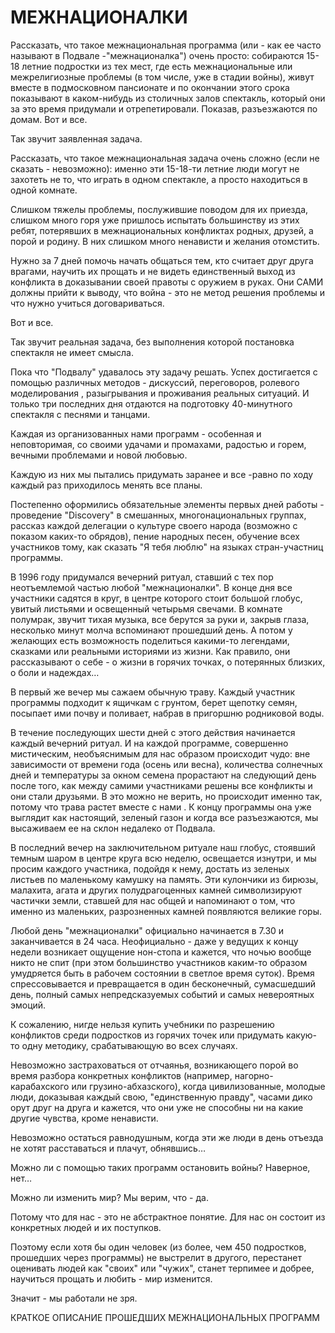 # МЕЖНАЦИОНАЛКИ

Рассказать, что такое межнациональная программа (или - как ее часто называют в Подвале -"межнационалка") очень просто: собираются 15-18 летние подростки из тех мест, где есть межнациональные или межрелигиозные проблемы (в том числе, уже в стадии войны), живут вместе в подмосковном пансионате и по окончании этого срока показывают в каком-нибудь из столичных залов спектакль, который они за это время придумали и отрепетировали. Показав, разъезжаются по домам. Вот и все.

Так звучит заявленная задача. 

Рассказать, что такое межнациональная задача очень сложно (если не сказать - невозможно): именно эти 15-18-ти летние люди могут не захотеть не то, что играть в одном спектакле, а просто находиться в одной комнате.

Слишком тяжелы проблемы, послужившие поводом для их приезда, слишком много горя уже пришлось испытать большинству из этих ребят, потерявших в межнациональных конфликтах родных, друзей, а порой и родину. В них слишком много ненависти и желания отомстить.

Нужно за 7 дней помочь начать общаться тем, кто считает друг друга врагами, научить их прощать и не видеть единственный выход из конфликта в доказывании своей правоты с оружием в руках. Они САМИ должны прийти к выводу, что война - это не метод решения проблемы и что нужно учиться договариваться.

Вот и все.

Так звучит реальная задача, без выполнения которой постановка спектакля не имеет смысла. 

Пока что "Подвалу" удавалось эту задачу решать. Успех достигается с помощью различных методов - дискуссий, переговоров, ролевого моделирования , разыгрывания и проживания реальных ситуаций. И только три последних дня отдаются на подготовку 40-минутного спектакля с песнями и танцами.

Каждая из организованных нами программ - особенная и неповторимая, со своими удачами и промахами, радостью и горем, вечными проблемами и новой любовью.

Каждую из них мы пытались придумать заранее и все -равно по ходу каждый раз приходилось менять все планы.

Постепенно оформились обязательные элементы  первых дней работы - проведение "Discovery" в смешанных, многонациональных  группах,  рассказ  каждой делегации о культуре  своего народа (возможно с показом  каких-то обрядов), пение народных  песен, обучение всех участников тому, как сказать "Я тебя люблю" на языках стран-участниц программы.

В 1996 году придумался вечерний ритуал, ставший с тех пор неотъемлемой частью любой  "межнационалки". В конце дня все участники садятся в круг, в центре которого стоит большой глобус,  увитый листьями и освещенный четырьмя свечами. В комнате полумрак, звучит тихая музыка, все берутся за руки и, закрыв глаза, несколько минут молча вспоминают прошедший день. А потом  у желающих есть возможность поделиться какими-то легендами, сказками или реальными историями из жизни. Как правило, они рассказывают о себе - о жизни в горячих точках, о потерянных близких, о боли и надеждах…

В первый же вечер мы сажаем  обычную траву. Каждый участник программы подходит к ящичкам с грунтом, берет щепотку  семян, посыпает  ими почву и поливает, набрав в пригоршню родниковой воды.

В течение последующих шести дней с этого действия  начинается каждый вечерний ритуал. И на каждой программе, совершенно мистическим, необъяснимым для нас образом происходит чудо: вне зависимости от времени года (осень или весна), количества солнечных дней и температуры за окном семена прорастают на следующий день после того, как между самими участниками решены все конфликты и они стали друзьями. В это можно не верить, но происходит именно так, потому что  трава растет вместе с нами . К концу программы  она уже выглядит как настоящий, зеленый газон и  когда все разъезжаются, мы высаживаем ее на склон недалеко от Подвала.

В последний вечер на заключительном ритуале наш глобус, стоявший темным шаром в центре круга всю неделю, освещается изнутри, и  мы просим каждого участника, подойдя к  нему, достать из зеленых листьев по маленькому камушку на память. Эти кулончики из бирюзы, малахита, агата и других полудрагоценных камней символизируют частички  земли, ставшей  для нас общей и напоминают о том, что именно  из маленьких, разрозненных камней появляются великие горы.

Любой день "межнационалки" официально начинается в 7.30 и заканчивается в 24 часа. Неофициально - даже у ведущих к концу недели возникает  ощущение нон-стопа  и  кажется, что ночью вообще никто не спит (при этом большинство участников каким-то образом умудряется быть в рабочем состоянии в светлое время суток). Время спрессовывается  и превращается в один бесконечный, сумасшедший день, полный самых непредсказуемых событий и самых невероятных эмоций.  

К сожалению, нигде нельзя  купить учебники по разрешению конфликтов среди подростков из горячих точек или придумать какую-то одну методику, срабатывающую во всех случаях.

Невозможно застраховаться от отчаянья, возникающего порой  во время разбора конкретных конфликтов (например, нагорно-карабахского  или грузино-абхазского), когда  цивилизованные, молодые  люди,  доказывая каждый свою, "единственную правду", часами дико орут друг на друга и кажется, что они уже не способны ни на какие другие чувства, кроме ненависти.

Невозможно остаться равнодушным, когда эти же люди в день отъезда не хотят расставаться и  плачут, обнявшись…

Можно ли с помощью таких программ остановить войны? Наверное, нет…

Можно ли изменить мир? Мы верим, что - да.

Потому что для нас - это не абстрактное понятие. Для нас он состоит из конкретных людей и их поступков.

Поэтому если хотя бы один человек (из более, чем 450 подростков, прошедших через программы) не выстрелит в другого, перестанет оценивать людей как "своих" или "чужих", станет терпимее и добрее, научиться прощать и любить - мир изменится.

Значит - мы работали не зря.

КРАТКОЕ ОПИСАНИЕ ПРОШЕДШИХ МЕЖНАЦИОНАЛЬНЫХ ПРОГРАММ
